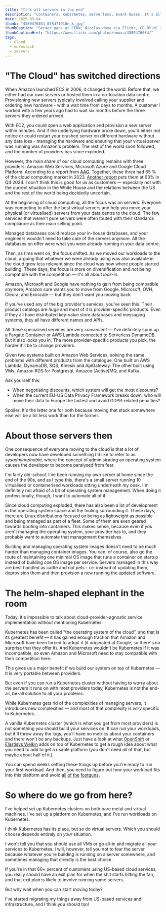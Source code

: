 ```yaml
---
title: "It's all servers in the end"
description: "Containers, Kubernetes, serverless, event buses. It's all servers in the end"
date: 2025-03-04
thumb: "4589476034_078d71918e_k.jpg"
thumbCaption: "Server park at CERN; Nicolas Nova via Flickr, CC-BY-NC 2.0"
thumbCaptionHref: "https://www.flickr.com/photos/nnova/4589476034/"
tags:
  - cloud
  - eurostack
  - servers
---
```


# "The Cloud" has switched directions

When Amazon launched EC2 in 2006, it changed the world.
Before that, we either had our own servers or hosted them in a co-location data centre.
Provisioning new servers typically involved calling your supplier and ordering new hardware - with a wait time from days to months.
A customer I worked with a few years ago had to wait six months before the three servers they ordered arrived.

With EC2, you could open a web application and provision a new server within minutes.
And if the underlying hardware broke down,
you'd either not notice or could restart your crashed server on different hardware without any data loss - 
managing the hardware and ensuring that your virtual server was running was Amazon's problem.
The rest of the world soon followed,
and the number of providers has since exploded.

However, the main share of our cloud computing remains with three providers: Amazon Web Services, Microsoft Azure and Google Cloud Platform.
According to a report from [AAG](https://aag-it.com/the-latest-cloud-computing-statistics/).
Together, these three had 65 % of the cloud computing market in 2023.
[Another report](https://www.statista.com/chart/18819/worldwide-market-share-of-leading-cloud-infrastructure-service-providers/) puts them at 63% in Q4 2024.
I don't think this is good for us as customers
— especially not with the current situation in the White House and the relations between the US and the rest of the world being decidedly uncertain.

At the beginning of cloud computing, all the focus was on servers.
Everyone was competing to offer the best virtual servers and help you move your physical (or virtualised) servers from your data centre to the cloud.
The few services that weren't pure servers were often touted with their standards compliance as their main selling point.

Managed databases could replace your in-house databases,
and your engineers wouldn't need to take care of the servers anymore.
All the databases on offer were what you were already running in your data centre.

Then, as time went on, the focus shifted.
As we moved our workloads to the cloud, arguing that whatever we were already using was also available in the cloud grew less relevant since the cloud was now where people started building.
These days, the focus is more on diversification and _not_ being compatible with the competition
—  it's all about _lock-in_.

Amazon, Microsoft and Google have nothing to gain from being compatible anymore;
Amazon sure wants you to move from Google, Microsoft, OVH, Cleura, and Exoscale
— but they don't want you moving back.

If you've used any of the big provider's services, you've seen this.
Their product catalogs are _huge_ and most of it is provider-specific products.
Even if they all have distributed key-value store databases and messaging systems,
they all have different names and APIs.

All these specialised services are very _convenient_
— I've definitely spun up a Fargate Container or AWS Lambda connected to Serverless DynamoDB.
But it also locks you in;
The more provider-specific products you pick, the harder it'll be to change providers.

Given two systems built on Amazon Web Services, solving the same problems with different products from the catalogue:
One built on AWS Lambda, DynamoDB, SQS, Kinesis and ApiGateway.
The other built using VMs, Amazon RDS for Postgresql, Amazon (Active)MQ, and Kafka.

Ask yourself this:

* When negotiating discounts, which system will get the most discounts?
* When the current EU-US Data Privacy Framework breaks down, who will move their data to Europe the fastest and avoid GDPR-related penalties?

Spoiler: It's the latter one for both because moving that stack somewhere else will be a lot less work than for the former.

# About those servers then

One consequence of everyone moving to the cloud is that a lot of developers now have developed something I'd like to refer to as _sysadminophobia_,
where the concept of administrating an operating system causes the developer to become paralysed from fear.

I'm fairly old-school. I've been running my own server at home since the end of the 90s,
and as I type this,
there's a small server running 10 virtualised or containerised workloads sitting underneath my desk.
I'm definitely not afraid of a bit of operating system management.
When doing it professionally, though, I want to automate all of it.

Since cloud computing exploded, there has also been a lot of development in the operating system space and the tooling surrounding it.
These days, there are Linux distributions focused on being as lightweight as possible and being managed as part of a fleet.
Some of them are even geared towards booting into containers.
This makes sense,
because even if _you_ aren't managing the operating system,
your provider has to,
and they probably want to automate that management themselves.

Building and managing operating system images doesn't need to be much harder than managing container images. 
You can, of course, also go the route of maintaining one minimal OS image that runs a container on startup instead of building one OS image per service.
Servers managed in this way are best handled as cattle and not pets -
i.e. instead of updating them,
deprovision them and then provision a new running the updated software.

# The helm-shaped elephant in the room

Today, it's impossible to talk about cloud-provider-agnostic service implementation without mentioning Kubernetes.

Kubernetes has been called "the operating system of the cloud",
and that is its greatest benefit
— it has gained enough traction that Amazon and Microsoft have been forced to adopt it (it originated at Google, so there's no surprise that they offer it).
And Kubernetes wouldn't be Kubernetes if it was incompatible, so even Amazon and Microsoft need to stay compatible with their competition here.

This gives us a major benefit if we build our system on top of Kubernetes
— It is very portable between providers.

But even if you can run a Kubernetes cluster without having to worry about the servers it runs on with most providers today,
Kubernetes is not the end-all, be-all solution to all your problems.

While Kubernetes gets rid of the complexities of managing servers,
it introduces new complexities
— and most of that complexity is _very_ specific to Kubernetes.

A vanilla Kubernetes cluster (which is what you get from most providers) is not something you should build your services on.
It can run your workloads, but it'll throw away the logs, you'll have no metrics about your containers and there won't be any backups.
Just have a look at what [OpenShift](https://docs.redhat.com/en/documentation/openshift_container_platform/4.13/html/about/oke-about#oke-about)
or [Elastisys Welkin](https://elastisys.io/welkin/) adds on top of Kubernetes to get a rough idea about what you need to add to get a usable platform
(you don't need _all_ of that, but maybe about half of it.)

You can spend weeks setting these things up before you're ready to run your first workload.
And then, you need to figure out how your workload fits into this platform and avoid
[all](https://home.robusta.dev/blog/stop-using-cpu-limits)
[of](https://medium.com/@portainerio/why-restricting-access-to-the-default-namespace-is-key-to-running-a-secure-kubernetes-environment-3d112bcde4c8)
[the](https://www.panoptica.app/research/walking-the-risky-path-the-threat-of-hostpath-to-your-kubernetes-cluster)
[footguns](https://www.nextplatform.com/2024/03/04/kubernetes-clusters-have-massive-overprovisioning-of-compute-and-memory/).

# So where do we go from here?

I've helped set up Kubernetes clusters on both bare metal and virtual machines.
I've set up a platform on Kubernetes,
and I've run workloads on Kubernetes.

I think Kubernetes has its place,
but so do virtual servers.
Which you should choose depends entirely on _your_ situation.

I won't tell you that you should use all VMs or go all-in and migrate all your services to Kubernetes.
I will, however, tell you not to fear the server because whatever you're building is running on a server somewhere,
and sometimes managing that directly is the best choice.

If you're in that 60+ percent of customers using US-based cloud services,
you really should have an exit plan for when the shit starts hitting the fan,
and that exit plan is likely to involve running some servers.

But why wait when you can start moving today?

I've started migrating my things away from US-based services and infrastructure, and I think you should too!
